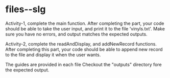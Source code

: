 # files--slg

Activity-1, complete the main function. 
After completing the part, your code should be able to take the user input, and print it to the file 'vinyls.txt'.
Make sure you have no errors, and output matches the expected outputs.

Activity-2, complete the readAndDisplay, and addNewRecord functions. 
After completing this part, your code should be able to append new record to the file and display it when the user wants.

The guides are provided in each file
Checkout the "outputs" directory fore the expected output.
